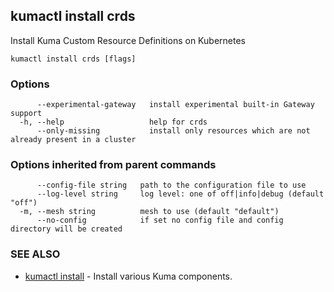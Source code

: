 ## kumactl install crds

Install Kuma Custom Resource Definitions on Kubernetes

```
kumactl install crds [flags]
```

### Options

```
      --experimental-gateway   install experimental built-in Gateway support
  -h, --help                   help for crds
      --only-missing           install only resources which are not already present in a cluster
```

### Options inherited from parent commands

```
      --config-file string   path to the configuration file to use
      --log-level string     log level: one of off|info|debug (default "off")
  -m, --mesh string          mesh to use (default "default")
      --no-config            if set no config file and config directory will be created
```

### SEE ALSO

* [kumactl install](kumactl_install.md)	 - Install various Kuma components.


